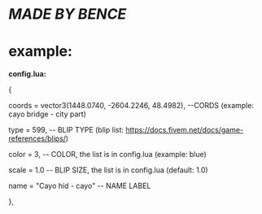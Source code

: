 # **_MADE BY BENCE_**


 # example:

 **config.lua:**

{

  coords = vector3(1448.0740, -2604.2246, 48.4982),   --CORDS (example: cayo bridge - city part)

  type = 599,                                         -- BLIP TYPE (blip list: https://docs.fivem.net/docs/game-references/blips/)

  color = 3,                                          -- COLOR, the list is in config.lua (example: blue)

  scale = 1.0                                         -- BLIP SIZE, the list is in config.lua (default: 1.0)

  name = "Cayo híd - cayo"                            -- NAME LABEL 

},
